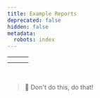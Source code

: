 ```yaml
---
title: Example Reports
deprecated: false
hidden: false
metadata:
  robots: index
---
```

|    |    |    |
| :- | :- | :- |
|    |    |    |
|    |    |    |

<br />

> 📘 Don't do this, do that!